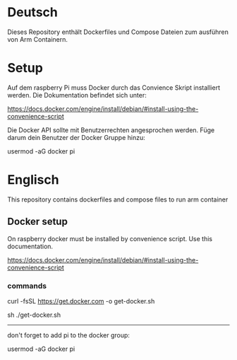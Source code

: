 # Deutsch
Dieses Repository enthält Dockerfiles und Compose Dateien zum ausführen von Arm Containern.

# Setup
Auf dem raspberry Pi muss Docker durch das Convience Skript installiert werden. Die Dokumentation befindet sich unter:

https://docs.docker.com/engine/install/debian/#install-using-the-convenience-script

Die Docker API sollte mit Benutzerrechten angesprochen werden. Füge darum dein Benutzer der Docker Gruppe hinzu:

usermod -aG docker pi



# Englisch
This repository contains dockerfiles and compose files to run arm container

## Docker setup
On raspberry docker must be installed by convenience script. Use this documentation.

https://docs.docker.com/engine/install/debian/#install-using-the-convenience-script
### commands
curl -fsSL https://get.docker.com -o get-docker.sh

sh ./get-docker.sh

---
don't forget to add pi to the docker group:

usermod -aG docker pi



